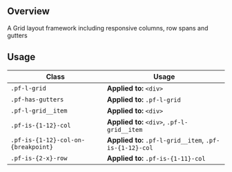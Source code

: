 ## Overview

A Grid layout framework including responsive columns, row spans and gutters 

## Usage

| Class | Usage |
| -- | -- |
| `.pf-l-grid` | **Applied to:** `<div>` | **Outcome:** Initializes the grid layout | **Required:** Yes |  |
| `.pf-has-gutters` | **Applied to:** `.pf-l-grid` | **Outcome:** Adds space between children | **Required:** No | |
| `.pf-l-grid__item` | **Applied to:** `<div>` | **Outcome:** Explicitly sets a child of the grid | **Required:** No | **Remarks:** This class isn't necessary, but it is included to keep inline with BEM convention, and to provide an entity that will later be used for applying modifiers.
| `.pf-is-{1-12}-col` | **Applied to:** `<div>`, `.pf-l-grid__item` | **Outcome:** Defines grid item width | **Required:** No | **Remarks:** Although not required, they are strongly suggested. If not used, grid item will default to 12 col.
| `.pf-is-{1-12}-col-on-{breakpoint}` | **Applied to:** `.pf-l-grid__item`, `.pf-is-{1-12}-col` | **Outcome:** Defines grid-item width based on breakpoint. | **Required:** No | **Remarks:** Breakpoints: xs, sm, md, lg, xl
| `.pf-is-{2-x}-row` | **Applied to:** `.pf-is-{1-11}-col` | **Outcome:** Defines grid item row span | **Required:** No | **Remarks:** For row spans to function correctly, the value of of the current row plus the grid items to span must be equal to or less than 12. Example: .pf-is-8-col.pf-is-2-row + .pf-is-4-col + .pf-is-4-col. There is no limit to number of spanned rows. **Row span does NOT work in IE11!**
